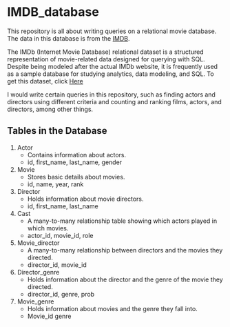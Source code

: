 # IMDB_database
This repository is all about writing queries on a relational movie database. The data in this database is from the [IMDB]( https://www.IMDB.COM/). 

The IMDb (Internet Movie Database) relational dataset is a structured representation of movie-related data designed for querying with SQL. Despite being modeled after the actual IMDb website, it is frequently used as a sample database for studying analytics, data modeling, and SQL. To get this dataset, click [Here](https://developer.imdb.com/non-commercial-datasets/)

I would write certain queries in this repository, such as finding actors and directors using different criteria and counting and ranking films, actors, and directors, among other things. 

## Tables in the Database
1.	Actor
     -  Contains information about actors.
     -  id, first_name, last_name, gender
2.	Movie
    - Stores basic details about movies.
    - id, name, year, rank
3.	Director
    - Holds information about movie directors.
    - id, first_name, last_name
4.	Cast
    - A many-to-many relationship table showing which actors played in which movies.
    - actor_id, movie_id, role
5.	Movie_director
    - A many-to-many relationship between directors and the movies they directed.
    - director_id, movie_id
6.	Director_genre
    - Holds information about the director and the genre of the movie they directed.
    - director_id, genre, prob
7.	Movie_genre
    - Holds information about movies and the genre they fall into.
    - Movie_id genre
